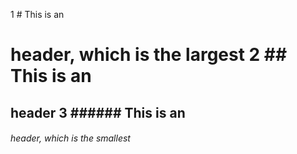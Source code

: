 1  # This is an <h1> header, which is the largest
2  ## This is an <h2> header
3  ###### This is an <h6> header, which is the smallest
